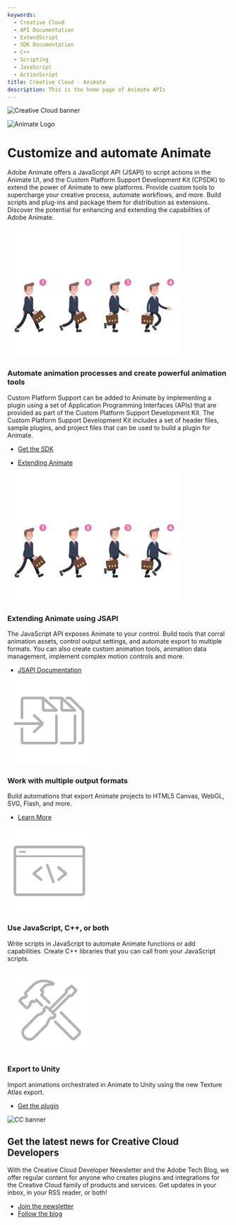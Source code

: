 ```yaml
---
keywords:
  - Creative Cloud
  - API Documentation
  - ExtendScript
  - SDK Documentation
  - C++
  - Scripting
  - JavaScript
  - ActionScript
title: Creative Cloud - Animate
description: This is the home page of Animate APIs
---
```


<Hero slots="image, icon, heading, text, buttons" variant="halfwidth" />

![Creative Cloud banner](https://adobe.io/shared/images/cc-hero.png)

![Animate Logo](https://adobe.io/shared/icons/an_appicon_64.svg)

# Customize and automate Animate

Adobe Animate offers a JavaScript API (JSAPI) to script actions in the Animate UI, and the Custom Platform Support Development Kit (CPSDK) to extend the power of Animate to new platforms. Provide custom tools to supercharge your creative process, automate workflows, and more. Build scripts and plug-ins and package them for distribution as extensions. Discover the potential for enhancing and extending the capabilities of Adobe Animate.


<TextBlock slots="image, heading, text" width="50%" theme="light" isCentered />

![Image of a walk cycle](images/animate-feature1-resized_17383483.png)

### Automate animation processes and create powerful animation tools

Custom Platform Support can be added to Animate by implementing a plugin using a set of Application Programming Interfaces (APIs) that are provided as part of the Custom Platform Support Development Kit. The Custom Platform Support Development Kit includes a set of header files, sample plugins, and project files that can be used to build a plugin for Animate.

* [Get the SDK](https://developer.adobe.com/console/servicesandapis/an)

- [Extending Animate](https://helpx.adobe.com/animate/using/custom-platform-support-api-reference.html)

<TextBlock slots="image, heading, text, buttons" width="50%" theme="light" isCentered />

![Image of a walk cycle](images/animate-feature1-resized_17383483.png)

### Extending Animate using JSAPI

The JavaScript API exposes Animate to your control. Build tools that corral animation assets, control output settings, and automate export to multiple formats. You can also create custom animation tools, animation data management, implement complex motion controls and more.


- [JSAPI Documentation](https://github.com/AdobeDocs/developers-animatesdk-docs)

<TextBlock slots="image, heading, text, links" width="33%" theme="light" isCentered />

![Footage Import Icon](images/S_IlluFootageImport_96.svg)

### Work with multiple output formats

Build automations that export Animate projects to HTML5 Canvas, WebGL, SVG, Flash, and more.

* [Learn More](https://developer.adobe.com/console/servicesandapis/an)

<TextBlock slots="image, heading, text, links" width="33%" theme="light" isCentered />

![Scripting Icon](images/S_IlluScriptingAndActions_96.svg)

### Use JavaScript, C++, or both

Write scripts in JavaScript to automate Animate functions or add capabilities. Create C++ libraries that you can call from your JavaScript scripts.

<TextBlock slots="image, heading, text, links" width="33%" theme="light" isCentered />

![Toolset Icon](images/S_IlluToolSet_96.svg)

### Export to Unity

Import animations orchestrated in Animate to Unity using the new Texture Atlas export.

* [Get the plugin](https://developer.adobe.com/console/servicesandapis/an)

<SummaryBlock slots="image, heading, text, buttons" background="rgb(9, 90, 186)" />

![CC banner](https://adobe.io/shared/images/cc-banner.png)

## Get the latest news for Creative Cloud Developers

With the Creative Cloud Developer Newsletter and the Adobe Tech Blog, we offer regular content for anyone who creates plugins and integrations for the Creative Cloud family of products and services. Get updates in your inbox, in your RSS reader, or both!

- [Join the newsletter](http://adobe.ly/devnews)
- [Follow the blog](https://medium.com/adobetech)
